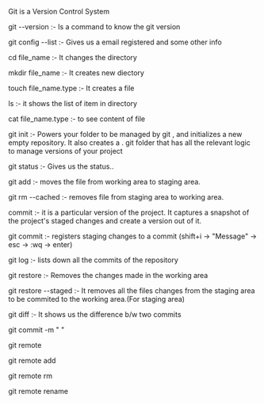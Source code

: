 Git is a Version Control System

git --version  :- Is a command to know the git version

git config --list :- Gives us a email registered and some other info

cd file_name :- It changes the directory

mkdir file_name :- It creates new diectory

touch file_name.type :- It creates a file

ls :-  it shows the list of item in directory 

cat file_name.type :-  to see content of file

git init :- Powers your folder to be managed by git , and initializes a new empty repository. It also creates a .
git folder that has all the relevant logic to manage versions of your project

git status :- Gives us the status..

git add <file> :- moves the file from working area to staging area.

git rm --cached <file> :- removes file from staging area to working area.

commit :-  it is a particular version of the project. It captures a snapshot of the project's staged changes and 
create a version out of it.

git commit :-  registers staging changes to a commit (shift+i  -> "Message" -> esc  -> :wq -> enter)

git log :-  lists down all the commits of the repository

git restore <file> :-  Removes the changes made in the working area

git restore --staged <file> :- It removes all the files changes from the staging area to be commited to the working 
area.(For staging area)

 git diff :- It shows us the difference b/w two commits
 
git commit -m " "

git remote

git remote add <nameOfRemote> <link of the Remote>

git remote rm <nameOf Remote>

git remote rename <oldName> <newName>
